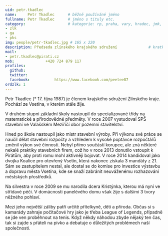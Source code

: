 ```yaml
---
uid: petr.tkadlec
name:     Petr Tkadlec  	# běžně používáné jméno
fullname: Petr Tkadlec  	# jméno s tituly etc.
category:                 	# kategorie: rp, praha, vary, hradec, jmk, senat
- zlk
- ga
- pks
img: people/petr-tkadlec.jpg # 165 x 220
description: Předseda zlínského krajského sdružení             	# kratký popis, max 160 znaků
mail:
- petr.tkadlec@pirati.cz
mob:			  +420 724 879 117
profiles:
  github:                 
  twitter:
  facebook: 		  https://www.facebook.com/peetee87
ordzlk: 1		  
---
```


Petr Tkadlec (* 17. října 1987) je členem krajského sdružení Zlínského kraje. Pochází ze Vsetína, v kterém stále žije.

V druhém stupni základní školy nastoupil do specializované třídy na matematické a přírodovědné předměty. V roce 2007 
vystudoval SPŠ stavební ve Valašském Meziříčí obor pozemní stavitelství.

Hned po škole nastoupil jako mistr stavební výroby. Při výkonu své práce se naučil dělat stavební rozpočty a vzhledem k 
vysoké poptávce rozpočtářů změnil výkon své činnosti. Nebyl přímo součástí korupce, ale zná některé nekalé praktiky 
stavebních firem, což ho v roce 2013 donutilo vstoupit k Pirátům, aby proti romu mohl aktivněji bojovat. V roce 2014 
kandidoval jako dvojka Koalice pro otevřený Vsetín, která nakonec získala 3 mandáty z 21. Sám se zastupitelem nestal, 
ale dostal se do komise pro investice výstavbu a dopravu města Vsetína, kde se snaží zabránit neuváženému rozhazování 
městských přostředků.

Na silvestra v roce 2009 se mu narodila dcera Kristýnka, kterou má nyní ve střídavé péči. V domácnosti panelévého domu 
však žije s dalšími 3 tvory něžného pohlaví.

Mezi jeho největší záliby patří určitě přítelkyně, děti a příroda. Občas si s kamarády zahraje počítačové hry jako je 
třeba League of Legends, případně se jde ven proběhnout na tenis. Když někdy náhodou zbyde nějaký ten čas, tak si zajde 
s přáteli na pivko a debatuje o důležitých problémech naší společnosti.